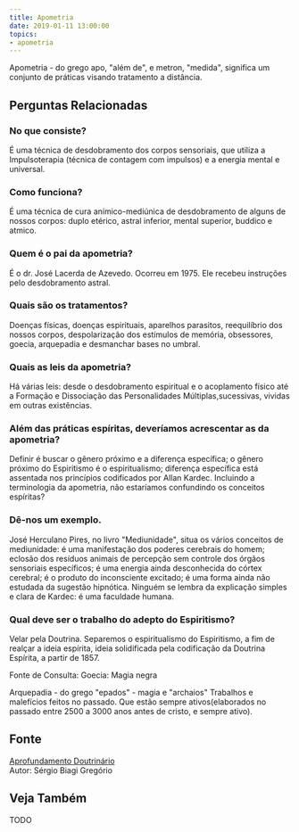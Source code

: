 ```yaml
---
title: Apometria
date: 2019-01-11 13:00:00
topics: 
- apometria
---
```


Apometria - do grego apo, "além de", e metron, "medida",
significa um conjunto de práticas visando tratamento a distância.

## Perguntas Relacionadas

### No que consiste?
É uma técnica de desdobramento dos corpos sensoriais, que utiliza a
Impulsoterapia (técnica de contagem com impulsos) e a energia mental e
universal.

### Como funciona?
É uma técnica de cura anímico-mediúnica de desdobramento de alguns de
nossos corpos: duplo etérico, astral inferior, mental superior, buddico
e atmico.

### Quem é o pai da apometria?
É o dr. José Lacerda de Azevedo. Ocorreu em 1975. Ele recebeu instruções
pelo desdobramento astral.

### Quais são os tratamentos?
Doenças físicas, doenças espirituais, aparelhos parasitos, reequilíbrio
dos nossos corpos, despolarização dos estímulos de memória, obsessores,
goecia, arquepadia e desmanchar bases no umbral.

### Quais as leis da apometria?
Há várias leis: desde o desdobramento espiritual e o acoplamento físico
até a Formação e Dissociação das Personalidades Múltiplas,sucessivas,
vividas em outras existências.

### Além das práticas espíritas, deveríamos acrescentar as da apometria?
Definir é buscar o gênero próximo e a diferença específica; o gênero
próximo do Espiritismo é o espiritualismo; diferença específica está
assentada nos princípios codificados por Allan Kardec. Incluindo a
terminologia da apometria, não estaríamos confundindo os conceitos
espíritas?
### Dê-nos um exemplo.

José Herculano Pires, no livro "Mediunidade", situa os vários conceitos
de mediunidade: é uma manifestação dos poderes cerebrais do homem;
eclosão dos resíduos animais de percepção sem controle dos órgãos
sensoriais específicos; é uma energia ainda desconhecida do córtex
cerebral; é o produto do inconsciente excitado; é uma forma ainda não
estudada da sugestão hipnótica. Ninguém se lembra da explicação simples
e clara de Kardec: é uma faculdade humana.

### Qual deve ser o trabalho do adepto do Espiritismo?
Velar pela Doutrina. Separemos o espiritualismo do Espiritismo, a fim de
realçar a ideia espírita, ideia solidificada pela codificação da
Doutrina Espírita, a partir de 1857.

Fonte de Consulta:
Goecia: Magia negra

Arquepadia - do grego "epados" - magia e "archaios" Trabalhos e
malefícios feitos no passado. Que estão sempre ativos(elaborados no
passado entre 2500 a 3000 anos antes de cristo, e sempre ativo).

## Fonte
[Aprofundamento Doutrinário](https://sites.google.com/view/aprofundamentodoutrinario/apometria)  
Autor: Sérgio Biagi Gregório


## Veja Também
TODO

